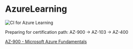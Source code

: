 # AzureLearning

![CI for Azure Learning](https://github.com/Sysa/AzureLearning/workflows/CI%20for%20Azure%20Learning/badge.svg)

Preparing for certification path: AZ-900 -> AZ-103 -> AZ-400

[AZ-900 - Microsoft Azure Fundamentals](AZ-900.md)